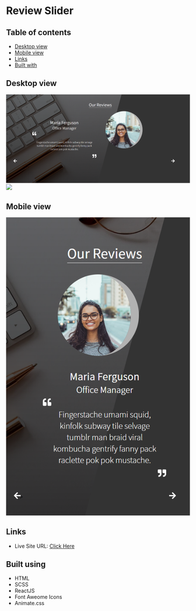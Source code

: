 # Review Slider

## Table of contents

- [Desktop view](#desktopview)
- [Mobile view](#mobileview)
- [Links](#links)
- [Built with](#built-with)

## Desktop view

![](./src/img/Capture1.PNG)
![](./src/img/Capture.PNG)

## Mobile view

![](./src/img/Capture2.PNG)

## Links

- Live Site URL: [Click Here](https://review-slider-using-react.netlify.app/)

## Built using

- HTML
- SCSS
- ReactJS
- Font Aweome Icons
- Animate.css
